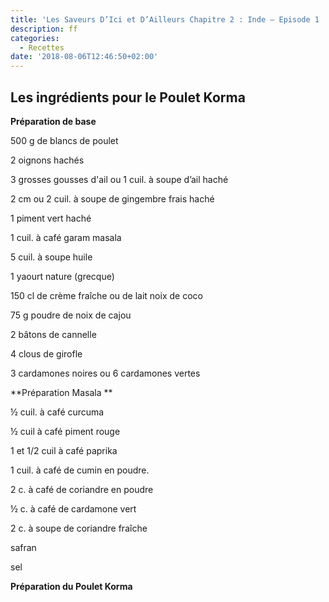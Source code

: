 ```yaml
---
title: 'Les Saveurs D’Ici et D’Ailleurs Chapitre 2 : Inde – Episode 1 : Poulet Korma'
description: ff
categories:
  - Recettes
date: '2018-08-06T12:46:50+02:00'
---
```

## Les ingrédients pour le Poulet Korma

**Préparation de base**

500 g de blancs de poulet

2  oignons hachés

3 grosses gousses d'ail ou 1 cuil. à soupe d’ail haché

2 cm ou 2 cuil. à soupe de gingembre frais haché

1 piment  vert haché

1 cuil. à café garam masala

5 cuil. à soupe huile

1 yaourt nature (grecque)

150 cl de crème fraîche ou de lait noix de coco

75 g poudre de noix de cajou

2 bâtons de cannelle

4 clous de girofle

3 cardamones noires ou 6 cardamones vertes

**Préparation Masala
**

½ cuil. à café curcuma

½ cuil à café piment rouge

 1 et 1/2  cuil à café paprika

1 cuil.  à café de cumin en poudre.

2 c. à café de coriandre en poudre

½ c. à café de cardamone vert

2 c. à soupe de coriandre fraîche

safran 

sel

**Préparation du Poulet Korma**

